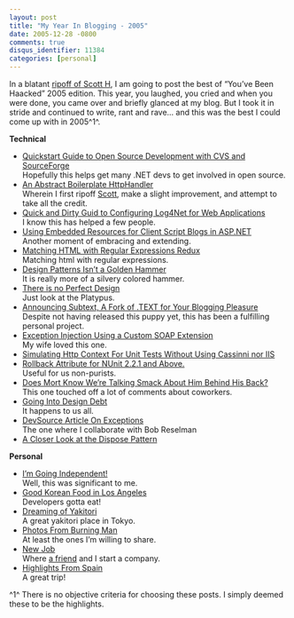 ```yaml
---
layout: post
title: "My Year In Blogging - 2005"
date: 2005-12-28 -0800
comments: true
disqus_identifier: 11384
categories: [personal]
---
```

In a blatant [ripoff of Scott
H](http://www.hanselman.com/blog/ "Scott hanselman’s Blog"), I am going
to post the best of “You’ve Been Haacked” 2005 edition. This year, you
laughed, you cried and when you were done, you came over and briefly
glanced at my blog. But I took it in stride and continued to write, rant
and rave... and this was the best I could come up with in 2005^1^.

**Technical**

-   [Quickstart Guide to Open Source Development with CVS and
    SourceForge](http://haacked.com/archive/2005/05/12/3178.aspx "Quickstart Guide to Open Source Development with CVS and SourceForge")\
     Hopefully this helps get many .NET devs to get involved in open
    source.
-   [An Abstract Boilerplate
    HttpHandler](http://haacked.com/archive/2005/03/17/2394.aspx "An Abstract Boilerplate HttpHandler")\
     Wherein I first ripoff
    [Scott](http://www.hanselman.com/blog/ "Scott hanselman’s Blog"),
    make a slight improvement, and attempt to take all the credit.
-   [Quick and Dirty Guid to Configuring Log4Net for Web
    Applications](http://haacked.com/archive/2005/03/07/2317.aspx "Configuring Log4Net for the Web")\
    I know this has helped a few people.
-   [Using Embedded Resources for Client Script Blogs in
    ASP.NET](http://haacked.com/archive/2005/04/29/2879.aspx "Embedded Resources for ASP.NET")\
    Another moment of embracing and extending.
-   [Matching HTML with Regular Expressions
    Redux](http://haacked.com/archive/2005/04/22/2784.aspx "Matching HTML With Regex")\
    Matching html with regular expressions.
-   [Design Patterns Isn’t a Golden
    Hammer](http://haacked.com/archive/2005/05/31/3935.aspx)\
    It is really more of a silvery colored hammer.
-   [There is no Perfect
    Design](http://haacked.com/archive/2005/05/31/ThereIsNoPerfectDesign.aspx)\
    Just look at the Platypus.
-   [Announcing Subtext, A Fork of .TEXT for Your Blogging
    Pleasure](http://haacked.com/archive/2005/05/04/2953.aspx)\
    Despite not having released this puppy yet, this has been a
    fulfilling personal project.
-   [Exception Injection Using a Custom SOAP
    Extension](http://haacked.com/archive/2005/06/29/ExceptionInjectionUsingCustomSoapExtension.aspx "Exception Injection Using a Custom SOAP Extension")\
    My wife loved this one.
-   [Simulating Http Context For Unit Tests Without Using Cassinni nor
    IIS](http://haacked.com/archive/2005/06/11/4617.aspx "Simulating Http Context")
-   [Rollback Attribute for NUnit 2.2.1 and
    Above.](http://haacked.com/archive/2005/06/10/4580.aspx "NUnit Rollback")\
    Useful for us non-purists.
-   [Does Mort Know We’re Talking Smack About Him Behind His
    Back?](http://haacked.com/archive/2005/08/03/9210.aspx "Does Mort Know")\
    This one touched off a lot of comments about coworkers.
-   [Going Into Design
    Debt](http://haacked.com/archive/2005/09/24/10336.aspx "Design Debt")\
    It happens to us all.
-   [DevSource Article On
    Exceptions](http://haacked.com/archive/2005/11/17/DevSourceArticleOnExceptions.aspx)\
    The one where I collaborate with Bob Reselman
-   [A Closer Look at the Dispose
    Pattern](http://haacked.com/archive/2005/11/18/ACloserLookAtDisposePattern.aspx "Dispose Pattern")

**Personal**

-   [I’m Going
    Independent!](http://haacked.com/archive/2005/02/22/2168.aspx "I’m Going Indepdendent!")\
     Well, this was significant to me.
-   [Good Korean Food in Los
    Angeles](http://haacked.com/archive/2005/03/17/2400.aspx "Good Korean Food in Los Angeles")
    \
     Developers gotta eat!
-   [Dreaming of
    Yakitori](http://haacked.com/archive/2005/08/05/9226.aspx "Yakitori")\
    A great yakitori place in Tokyo.
-   [Photos From Burning
    Man](http://haacked.com/archive/2005/09/10/10019.aspx "Photos From Burning Man")\
    At least the ones I’m willing to share.
-   [New
    Job](http://haacked.com/archive/2005/09/13/10065.aspx "New Job") \
    Where [a friend](http://micahdylan.com/ "Micah Dylan’s Blog") and I
    start a company.
-   [Highlights From
    Spain](http://haacked.com/archive/2005/11/29/11266.aspx "Highlights From Spain")\
    A great trip!

^1^ There is no objective criteria for choosing these posts. I simply
deemed these to be the highlights.

